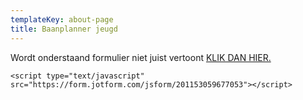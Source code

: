 ```yaml
---
templateKey: about-page
title: Baanplanner jeugd
---
```


Wordt onderstaand formulier niet juist vertoont [KLIK DAN HIER.](https://form.jotform.com/201153059677053)
	
	<script type="text/javascript" src="https://form.jotform.com/jsform/201153059677053"></script>
